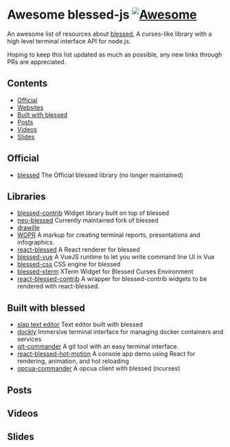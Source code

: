 # Awesome blessed-js [![Awesome](https://awesome.re/badge.svg)](https://github.com/sindresorhus/awesome)

An awesome list of resources about [blessed](https://github.com/chjj/blessed), A curses-like library with a high level terminal interface API for node.js.


Hoping to keep this list updated as much as possible, any new links through PRs are appreciated.

## Contents
- [Official](#official)
- [Websites](#websites)
- [Built with blessed](#built-with-blessed)
- [Posts](#posts)
- [Videos](#videos)
- [Slides](#slides)

## Official
- [blessed](https://github.com/chjj/blessed) The Official blessed library (no longer maintained)

## Libraries
- [blessed-contrib](https://github.com/yaronn/blessed-contrib) Widget library built on top of blessed
- [neo-blessed](https://github.com/mscdex/neo-blessed) Currently maintained fork of blessed
- [drawille](https://github.com/madbence/node-drawille) 
- [WOPR](https://github.com/yaronn/wopr) A markup for creating terminal reports, presentations and infographics.  
- [react-blessed](https://github.com/Yomguithereal/react-blessed) A React renderer for blessed
- [blessed-vue](https://github.com/lyonlai/blessed-vue) A VueJS runtime to let you write command line UI in Vue
- [blessed-css](https://github.com/TooTallNate/blessed-css) CSS engine for blessed
- [blessed-xterm](https://github.com/rse/blessed-xterm) XTerm Widget for Blessed Curses Environment
- [react-blessed-contrib](https://github.com/dundalek/react-blessed-contrib) A wrapper for blessed-contrib widgets to be rendered with react-blessed.

## Built with blessed
- [slap text editor](https://github.com/slap-editor/slap) Text editor built with blessed
- [dockly](https://github.com/lirantal/dockly) Immersive terminal interface for managing docker containers and services
- [git-commander](https://github.com/golbin/git-commander) A git tool with an easy terminal interface.
- [react-blessed-hot-motion](https://github.com/gaearon/react-blessed-hot-motion) A console app demo using React for rendering, animation, and hot reloading
- [opcua-commander](https://github.com/node-opcua/opcua-commander) A opcua client with blessed (ncurses)

## Posts

## Videos


## Slides
